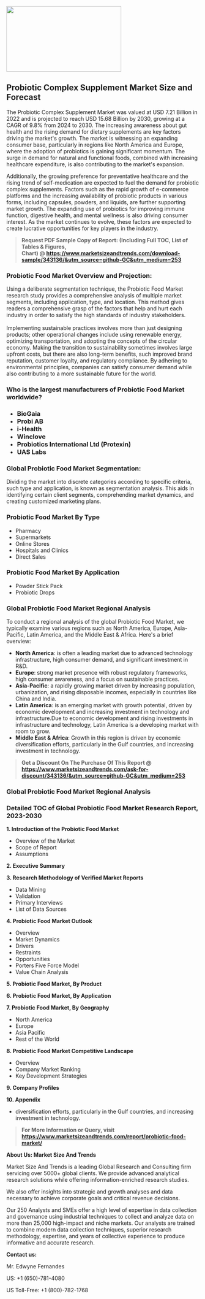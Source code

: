 <p><img class="alignnone size-medium wp-image-20088" src="https://ffe5etoiles.com/wp-content/uploads/2024/12/MST1-300x171.png" alt="" width="300" height="171" /></p><h2>Probiotic Complex Supplement Market Size and Forecast</h2><p>The Probiotic Complex Supplement Market was valued at USD 7.21 Billion in 2022 and is projected to reach USD 15.68 Billion by 2030, growing at a CAGR of 9.8% from 2024 to 2030. The increasing awareness about gut health and the rising demand for dietary supplements are key factors driving the market's growth. The market is witnessing an expanding consumer base, particularly in regions like North America and Europe, where the adoption of probiotics is gaining significant momentum. The surge in demand for natural and functional foods, combined with increasing healthcare expenditure, is also contributing to the market's expansion.</p><p>Additionally, the growing preference for preventative healthcare and the rising trend of self-medication are expected to fuel the demand for probiotic complex supplements. Factors such as the rapid growth of e-commerce platforms and the increasing availability of probiotic products in various forms, including capsules, powders, and liquids, are further supporting market growth. The expanding use of probiotics for improving immune function, digestive health, and mental wellness is also driving consumer interest. As the market continues to evolve, these factors are expected to create lucrative opportunities for key players in the industry.</p></p><blockquote id="" class=""><strong>Request PDF Sample Copy of Report: (Including Full TOC, List of Tables &amp; Figures, Chart)&nbsp;@&nbsp;<strong><a href="https://www.marketsizeandtrends.com/download-sample/343136/&utm_source=github-GC&utm_medium=253" target="_blank">https://www.marketsizeandtrends.com/download-sample/343136/&utm_source=github-GC&utm_medium=253</a></strong></strong></blockquote><h3 id="" class="">Probiotic Food Market&nbsp;Overview and Projection:</h3><p id="" class="">Using a deliberate segmentation technique, the Probiotic Food Market research study provides a comprehensive analysis of multiple market segments, including application, type, and location. This method gives readers a comprehensive grasp of the factors that help and hurt each industry in order to satisfy the high standards of industry stakeholders. <br /> <br />Implementing sustainable practices involves more than just designing products; other operational changes include using renewable energy, optimizing transportation, and adopting the concepts of the circular economy. Making the transition to sustainability sometimes involves large upfront costs, but there are also long-term benefits, such improved brand reputation, customer loyalty, and regulatory compliance. By adhering to environmental principles, companies can satisfy consumer demand while also contributing to a more sustainable future for the world.</p><h3 id="" class="">Who is the largest manufacturers of&nbsp;Probiotic Food Market worldwide?</h3><h3 class=""><p><ul><li>BioGaia </li><li> Probi AB </li><li> i-Health </li><li> Winclove </li><li> Probiotics International Ltd (Protexin) </li><li> UAS Labs</li></ul></p></h3><h3 id="" class="">Global&nbsp;Probiotic Food Market Segmentation:</h3><p id="" class="">Dividing the market into discrete categories according to specific criteria, such type and application, is known as segmentation analysis. This aids in identifying certain client segments, comprehending market dynamics, and creating customized marketing plans.</p><h3 id="" class="">Probiotic Food Market&nbsp;By Type</h3><p><p><ul><li>Pharmacy</li><li> Supermarkets</li><li> Online Stores</li><li> Hospitals and Clinics</li><li> Direct Sales</p></li></ul></p></p><h3 id="" class="">Probiotic Food Market&nbsp;By Application</h3><p class=""><p><ul><li>Powder Stick Pack</li><li> Probiotic Drops</li></ul></p></p><h3 id="" class="">Global Probiotic Food Market Regional Analysis</h3><p id="" class="">To conduct a regional analysis of the global Probiotic Food Market, we typically examine various regions such as North America, Europe, Asia-Pacific, Latin America, and the Middle East &amp; Africa. Here's a brief overview:</p><ul><li><strong>North America</strong>: is often a leading market due to advanced technology infrastructure, high consumer demand, and significant investment in R&amp;D.</li><li><strong>Europe</strong>: strong market presence with robust regulatory frameworks, high consumer awareness, and a focus on sustainable practices.</li><li><strong>Asia-Pacific</strong>: a rapidly growing market driven by increasing population, urbanization, and rising disposable incomes, especially in countries like China and India.</li><li><strong>Latin America</strong>: is an emerging market with growth potential, driven by economic development and increasing investment in technology and infrastructure.Due to economic development and rising investments in infrastructure and technology, Latin America is a developing market with room to grow.</li><li><strong>Middle East &amp; Africa</strong>: Growth in this region is driven by economic diversification efforts, particularly in the Gulf countries, and increasing investment in technology.</li></ul><blockquote id="" class=""><strong>Get a Discount On The Purchase Of This Report @ <strong><a href="https://www.marketsizeandtrends.com/ask-for-discount/343136/&utm_source=github-GC&utm_medium=253" target="_blank">https://www.marketsizeandtrends.com/ask-for-discount/343136/&utm_source=github-GC&utm_medium=253</a></strong></strong></blockquote><h3 id="" class="">Global Probiotic Food Market Regional Analysis</h3><h3 id="" class="">Detailed TOC of Global Probiotic Food Market Research Report, 2023-2030</h3><p id="" class=""><strong>1. Introduction of the Probiotic Food Market</strong></p><ul><li>Overview of the Market</li><li>Scope of Report</li><li>Assumptions</li></ul><p id="" class=""><strong>2. Executive Summary</strong></p><p id="" class=""><strong>3. Research Methodology of Verified Market Reports</strong></p><ul><li>Data Mining</li><li>Validation</li><li>Primary Interviews</li><li>List of Data Sources</li></ul><p id="" class=""><strong>4. Probiotic Food Market Outlook</strong></p><ul><li>Overview</li><li>Market Dynamics</li><li>Drivers</li><li>Restraints</li><li>Opportunities</li><li>Porters Five Force Model</li><li>Value Chain Analysis</li></ul><p id="" class=""><strong>5. Probiotic Food Market, By Product</strong></p><p id="" class=""><strong>6. Probiotic Food Market, By Application</strong></p><p id="" class=""><strong>7. Probiotic Food Market, By Geography</strong></p><ul><li>North America</li><li>Europe</li><li>Asia Pacific</li><li>Rest of the World</li></ul><p id="" class=""><strong>8. Probiotic Food Market Competitive Landscape</strong></p><ul><li>Overview</li><li>Company Market Ranking</li><li>Key Development Strategies</li></ul><p id="" class=""><strong>9. Company Profiles</strong></p><p id="" class=""><strong>10. Appendix</strong></p><ul><li>diversification efforts, particularly in the Gulf countries, and increasing investment in technology.</li></ul><blockquote id="" class=""><strong>For More Information or Query, visit <strong><strong><a href="https://www.marketsizeandtrends.com/report/probiotic-food-market/" target="_blank">https://www.marketsizeandtrends.com/report/probiotic-food-market/</a></strong></strong></strong></blockquote><p id="" class=""><strong>About Us: Market Size And Trends</strong></p><p id="" class="">Market Size And Trends is a leading Global Research and Consulting firm servicing over 5000+ global clients. We provide advanced analytical research solutions while offering information-enriched research studies.</p><p id="" class="">We also offer insights into strategic and growth analyses and data necessary to achieve corporate goals and critical revenue decisions.</p><p id="" class="">Our 250 Analysts and SMEs offer a high level of expertise in data collection and governance using industrial techniques to collect and analyze data on more than 25,000 high-impact and niche markets. Our analysts are trained to combine modern data collection techniques, superior research methodology, expertise, and years of collective experience to produce informative and accurate research.</p><p id="" class=""><strong>Contact us:</strong></p><p id="" class="">Mr. Edwyne Fernandes</p><p id="" class="">US: +1 (650)-781-4080</p><p id="" class="">US Toll-Free: +1 (800)-782-1768</p>
